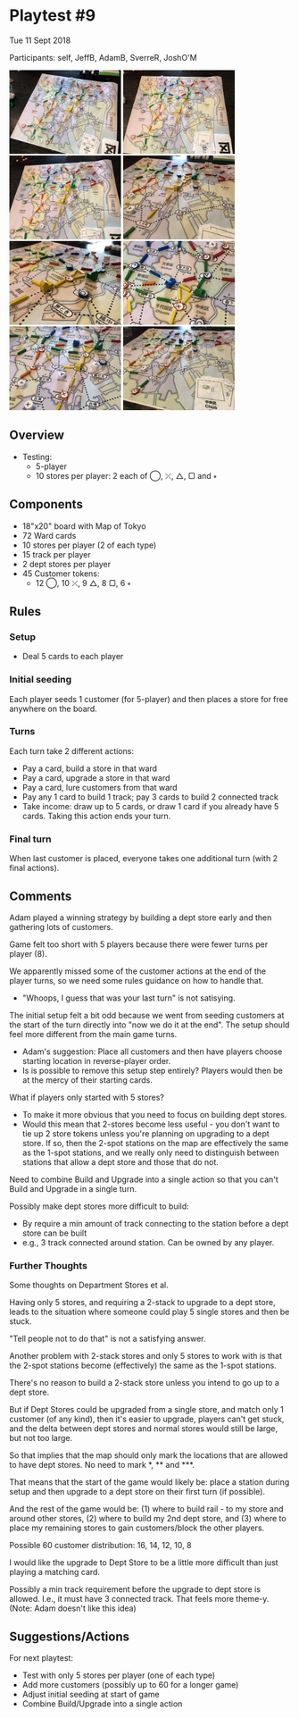 # Playtest #9

Tue 11 Sept 2018

Participants: self, JeffB, AdamB, SverreR, JoshO'M

<img src="images/pt09/pt09-0677.jpg" height="150px"/> <img src="images/pt09/pt09-0678.jpg" height="150px"/> <img src="images/pt09/pt09-0679.jpg" height="150px"/> <img src="images/pt09/pt09-0680.jpg" height="150px"/> <img src="images/pt09/pt09-0681.jpg" height="150px"/> <img src="images/pt09/pt09-0682.jpg" height="150px"/> <img src="images/pt09/pt09-0683.jpg" height="150px"/> <img src="images/pt09/pt09-0684.jpg" height="150px"/>

## Overview

* Testing:
	* 5-player
	* 10 stores per player: 2 each of ◯, ⤫, △, ▢ and ⭒

## Components

* 18"x20" board with Map of Tokyo
* 72 Ward cards
* 10 stores per player (2 of each type)
* 15 track per player
* 2 dept stores per player
* 45 Customer tokens:
	* 12 ◯, 10 ⤫, 9 △, 8 ▢, 6 ⭒

## Rules

### Setup

* Deal 5 cards to each player

### Initial seeding

Each player seeds 1 customer (for 5-player) and then places a store for free anywhere on the board.

### Turns

Each turn take 2 different actions:

* Pay a card, build a store in that ward
* Pay a card, upgrade a store in that ward
* Pay a card, lure customers from that ward
* Pay any 1 card to build 1 track; pay 3 cards to build 2 connected track
* Take income: draw up to 5 cards, or draw 1 card if you already have 5 cards. Taking this action ends your turn.

### Final turn

When last customer is placed, everyone takes one additional turn (with 2 final actions).

## Comments

Adam played a winning strategy by building a dept store early and then gathering lots of customers.

Game felt too short with 5 players because there were fewer turns per player (8).

We apparently missed some of the customer actions at the end of the player turns, so we need some rules guidance on how to handle that.

* "Whoops, I guess that was your last turn" is not satisying.

The initial setup felt a bit odd because we went from seeding customers at the start of the turn directly into "now we do it at the end". The setup should feel more different from the main game turns.

* Adam's suggestion: Place all customers and then have players choose starting location in reverse-player order.
* Is is possible to remove this setup step entirely? Players would then be at the mercy of their starting cards.

What if players only started with 5 stores?

* To make it more obvious that you need to focus on building dept stores.
* Would this mean that 2-stores become less useful - you don't want to tie up 2 store tokens unless you're planning on upgrading to a dept store. If so, then the 2-spot stations on the map are effectively the same as the 1-spot stations, and we really only need to distinguish between stations that allow a dept store and those that do not.

Need to combine Build and Upgrade into a single action so that you can't Build and Upgrade in a single turn.

Possibly make dept stores more difficult to build:

* By require a min amount of track connecting to the station before a dept store can be built
* e.g., 3 track connected around station. Can be owned by any player.


### Further Thoughts

Some thoughts on Department Stores et al.

Having only 5 stores, and requiring a 2-stack to upgrade to a dept store, leads to the situation where someone could play 5 single stores and then be stuck.

"Tell people not to do that" is not a satisfying answer.

Another problem with 2-stack stores and only 5 stores to work with is that the 2-spot stations become (effectively) the same as the 1-spot stations.

There's no reason to build a 2-stack store unless you intend to go up to a dept store.

But if Dept Stores could be upgraded from a single store, and match only 1 customer (of any kind), then it's easier to upgrade, players can't get stuck, and the delta between dept stores and normal stores would still be large, but not too large.

So that implies that the map should only mark the locations that are allowed to have dept stores. No need to mark *, ** and ***.

That means that the start of the game would likely be: place a station during setup and then upgrade to a dept store on their first turn (if possible).

And the rest of the game would be: (1) where to build rail - to my store and around other stores, (2) where to build my 2nd dept store, and (3) where to place my remaining stores to gain customers/block the other players.

Possible 60 customer distribution: 16, 14, 12, 10, 8

I would like the upgrade to Dept Store to be  a little more difficult than just playing a matching card.

Possibly a min track requirement before the upgrade to dept store is allowed. I.e., it must have 3 connected track. That feels more theme-y. (Note: Adam doesn't like this idea)

## Suggestions/Actions

For next playtest:

* Test with only 5 stores per player (one of each type)
* Add more customers (possibly up to 60 for a longer game)
* Adjust initial seeding at start of game
* Combine Build/Upgrade into a single action

